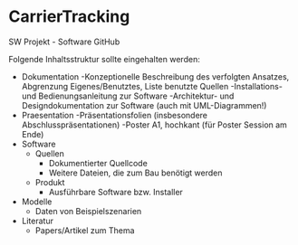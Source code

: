 # CarrierTracking
SW Projekt - Software GitHub

Folgende Inhaltsstruktur sollte eingehalten werden:

- Dokumentation
  -Konzeptionelle Beschreibung des verfolgten Ansatzes, Abgrenzung Eigenes/Benutztes, Liste benutzte Quellen
  -Installations- und Bedienungsanleitung zur Software
  -Architektur- und Designdokumentation zur Software (auch mit UML-Diagrammen!)
- Praesentation	
 -Präsentationsfolien (insbesondere Abschlusspräsentationen)
 -Poster A1, hochkant (für Poster Session am Ende)
- Software	
  - Quellen	
	 - Dokumentierter Quellcode
	 - Weitere Dateien, die zum Bau benötigt werden
  - Produkt	
	 - Ausführbare Software bzw. Installer
- Modelle	
	- Daten von Beispielszenarien
- Literatur	
	- Papers/Artikel zum Thema
